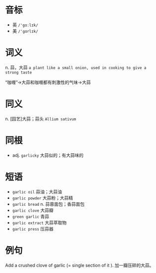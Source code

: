 # 音标

- 英 `/'gɑːlɪk/`
- 美 `/'ɡɑrlɪk/`

# 词义

n. 蒜，大蒜
`a plant like a small onion, used in cooking to give a strong taste`



“咖喱”→大蒜和咖喱都有刺激性的气味→大蒜

# 同义

n. [园艺]大蒜；蒜头
`Allium sativum`

# 同根

- adj. `garlicky` 大蒜似的；有大蒜味的

# 短语

- `garlic oil` 蒜油；大蒜油
- `garlic powder` 大蒜粉；大蒜精
- `garlic bread` n. 蒜蓉面包；香蒜面包
- `garlic clove` 大蒜瓣
- `green garlic` 青蒜
- `garlic extract` 大蒜萃取物
- `garlic press` 压蒜器

# 例句

Add a crushed clove of garlic (= single section of it ).
加一瓣压碎的大蒜。


